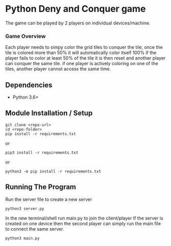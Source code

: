# Python Deny and Conquer game
The game can be played by 2 players on individual devices/machine.

### Game Overview
Each player needs to simpy color the grid tiles to conquer the tile, once the tile is colored more than 50% it will automatically color itself 100%
if the player fails to color at least 50% of the tile it is then reset and another player can conquer the same tile.
if one player is actively coloring on one of the tiles, another player cannot access the same time.

## Dependencies
- Python 3.6+
## Module Installation / Setup
```shell
git clone <repo-url>
cd <repo-folder>
pip install -r requirements.txt
```
or
```shell
pip3 install -r requirements.txt
```
or
```shell
python3 -m pip install -r requirements.txt
```

## Running The Program
Run the server file to create a new server
```shell
python3 server.py
```
In the new terminal/shell run main.py to join the client/player
If the server is created on one device then the second player can simply run the main file to connect the same server.
```shell
python3 main.py
```
